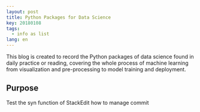 ```yaml
---
layout: post
title: Python Packages for Data Science 
key: 20180108
tags:
  - info as list
lang: en
---
```


This blog is created to record the Python packages of data science found in daily practice or reading, covering the whole process of machine learning from visualization and pre-processing to model training and deployment.

## Purpose

Test the syn function of StackEdit how to manage commit
<!--stackedit_data:
eyJoaXN0b3J5IjpbLTE4NjYzMDg5MzBdfQ==
-->
<!--stackedit_data:
eyJoaXN0b3J5IjpbNjkwNjE3MDUzXX0=
-->